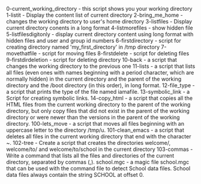 
0-current_working_directory - this script shows you your working directory
1-listit - Display the content list of current directory
2-bring_me_home - changes the working directory to user's home directory
3-listfiles - Display current directory conents in a long format
4-listmorefiles - show hidden file
5-listfilesdigitonly - display current directory content using long format with hidden files and user and group id numbers
6-firstdirectory - script for creating directory named 'my_first_directory' in /tmp directory
7-movethatfile - script for moving files
8-firstdelete - script for deleting files
9-firstdirdeletion - script for deleting directory
10-back - a script that changes the working directory to the previous one
11-lists - a script that lists all files (even ones with names beginning with a period character, which are normally hidden) in the current directory and the parent of the working directory and the /boot directory (in this order), in long format.
12-file_type -  a script that prints the type of the file named iamafile.
13-symbolic_link - a Script for creating symbolic links.
14-copy_html - a script that copies all the HTML files from the current working directory to the parent of the working directory, but only copy files that did not exist in the parent of the working directory or were newer than the versions in the parent of the working directory.
100-lets_move - a script that moves all files beginning with an uppercase letter to the directory /tmp/u.
101-clean_emacs - a script that deletes all files in the current working directory that end with the character ~.
102-tree - Create a script that creates the directories welcome/, welcome/to/ and welcome/to/school in the current directory
103-commas - Write a command that lists all the files and directories of the current directory, separated by commas (,).
school.mgc - a magic file school.mgc that can be used with the command file to detect School data files. School data files always contain the string SCHOOL at offset 0.
